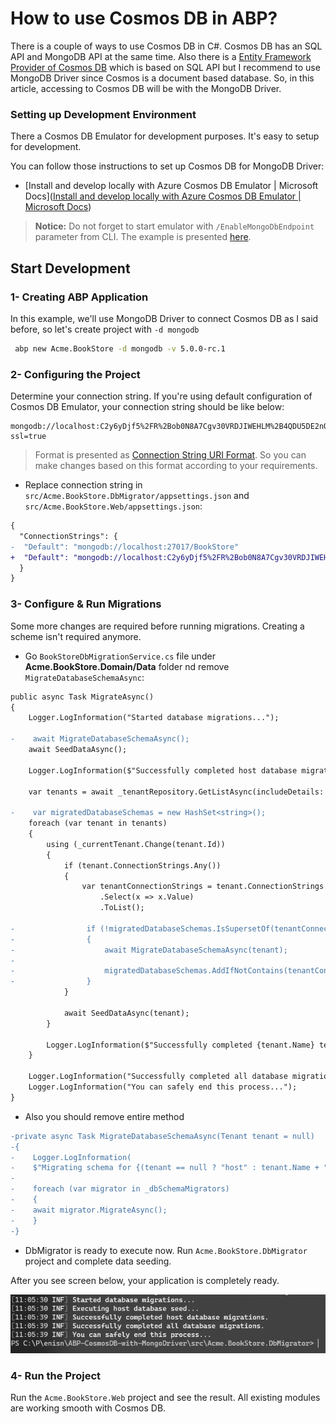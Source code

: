 # How to use Cosmos DB in ABP?

There is a couple of ways to use Cosmos DB in C#. Cosmos DB has an SQL API and MongoDB API at the same time. Also there is a [Entity Framework Provider of Cosmos DB](https://docs.microsoft.com/en-us/ef/core/providers/cosmos/) which is based on SQL API but I recommend to use MongoDB Driver since Cosmos is a document based database. So, in this article, accessing to Cosmos DB will be with the MongoDB Driver.







### Setting up Development Environment

There a Cosmos DB Emulator for development purposes. It's easy to setup for development.



You can follow those instructions to set up Cosmos DB for MongoDB Driver:

- [Install and develop locally with Azure Cosmos DB Emulator | Microsoft Docs]([Install and develop locally with Azure Cosmos DB Emulator | Microsoft Docs](https://docs.microsoft.com/en-us/azure/cosmos-db/local-emulator?tabs=ssl-netstd21#download-the-emulator))

> **Notice:** Do not forget to start emulator with `/EnableMongoDbEndpoint` parameter from CLI. The example is presented [here](https://docs.microsoft.com/en-us/azure/cosmos-db/local-emulator?tabs=ssl-netstd21#azure-cosmos-dbs-api-for-mongodb).



## Start Development



### 1- Creating ABP Application

In this example, we'll use MongoDB Driver to connect Cosmos DB as I said before, so let's create project with `-d mongodb`

```bash
 abp new Acme.BookStore -d mongodb -v 5.0.0-rc.1
```



### 2- Configuring the Project

Determine your connection string. If you're using default configuration of Cosmos DB Emulator, your connection string should be like below:

```
mongodb://localhost:C2y6yDjf5%2FR%2Bob0N8A7Cgv30VRDJIWEHLM%2B4QDU5DE2nQ9nDuVTqobD4b8mGGyPMbIZnqyMsEcaGQy67XIw%2FJw%3D%3D@localhost:10255/AcmeBookStore?ssl=true
```

> Format is presented as [Connection String URI Format](https://docs.mongodb.com/manual/reference/connection-string/). So you can make changes based on this format according to your requirements.



- Replace connection string in `src/Acme.BookStore.DbMigrator/appsettings.json` and `src/Acme.BookStore.Web/appsettings.json`:

```diff
{
  "ConnectionStrings": {
-  "Default": "mongodb://localhost:27017/BookStore"
+  "Default": "mongodb://localhost:C2y6yDjf5%2FR%2Bob0N8A7Cgv30VRDJIWEHLM%2B4QDU5DE2nQ9nDuVTqobD4b8mGGyPMbIZnqyMsEcaGQy67XIw%2FJw%3D%3D@localhost:10255/AcmeBookStore?ssl=true"
  }
}
```



### 3- Configure & Run Migrations

Some more changes are required before running migrations. Creating a scheme isn't required anymore.

- Go `BookStoreDbMigrationService.cs` file under **Acme.BookStore.Domain/Data** folder nd remove `MigrateDatabaseSchemaAsync`:

```diff
public async Task MigrateAsync()
{
    Logger.LogInformation("Started database migrations...");

-    await MigrateDatabaseSchemaAsync();
    await SeedDataAsync();

    Logger.LogInformation($"Successfully completed host database migrations.");

    var tenants = await _tenantRepository.GetListAsync(includeDetails: true);

-    var migratedDatabaseSchemas = new HashSet<string>();
    foreach (var tenant in tenants)
    {
        using (_currentTenant.Change(tenant.Id))
        {
            if (tenant.ConnectionStrings.Any())
            {
                var tenantConnectionStrings = tenant.ConnectionStrings
                    .Select(x => x.Value)
                    .ToList();

-                if (!migratedDatabaseSchemas.IsSupersetOf(tenantConnectionStrings))
-                {
-                    await MigrateDatabaseSchemaAsync(tenant);
-
-                    migratedDatabaseSchemas.AddIfNotContains(tenantConnectionStrings);
-                }
            }

            await SeedDataAsync(tenant);
        }

        Logger.LogInformation($"Successfully completed {tenant.Name} tenant database migrations.");
    }

    Logger.LogInformation("Successfully completed all database migrations.");
    Logger.LogInformation("You can safely end this process...");
}
```



- Also you should remove entire method

```diff
-private async Task MigrateDatabaseSchemaAsync(Tenant tenant = null)
-{
-    Logger.LogInformation(
-    $"Migrating schema for {(tenant == null ? "host" : tenant.Name + " tenant")} database...");
-
-    foreach (var migrator in _dbSchemaMigrators)
-    {
-    await migrator.MigrateAsync();
-    }
-}
```

- DbMigrator is ready to execute now. Run `Acme.BookStore.DbMigrator` project and complete data seeding.

After you see screen below, your application is completely ready.

![](content/migration-result.png)

### 4- Run the Project

Run the `Acme.BookStore.Web` project and see the result. All existing modules are working smooth with Cosmos DB.
